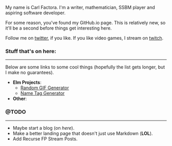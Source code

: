 My name is Carl Factora. I'm a writer, mathematician, SSBM player and
aspiring software developer.

For some reason, you've found my GitHub.io page. This is relatively new,
so it'll be a second before things get interesting here.

Follow me on <a href="https://twitter.com/CJF_setBaNG">twitter</a>,
if you like. If you like video games, I stream on
<a href="https://www.twitch.tv/setbang">twitch</a>.

### Stuff that's on here:
<hr>

Below are some links to some cool things (hopefully the list gets longer, but
I make no guarantees).

* **Elm Projects**:
  * [Random GIF Generator](random-gifs/index.html)
  * [Name Tag Generator](Name-Tag-Generator/index.html)
* **Other**:

### @TODO
<hr>

* Maybe start a blog (on *here*).
* Make a better landing page that doesn't just use Markdown (**LOL**).
* Add Recurse FP Stream Posts.
